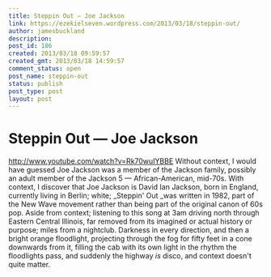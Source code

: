 ```yaml
---
title: Steppin Out — Joe Jackson
link: https://ezekielseven.wordpress.com/2013/03/18/steppin-out/
author: jamesbuckland
description: 
post_id: 186
created: 2013/03/18 09:59:57
created_gmt: 2013/03/18 14:59:57
comment_status: open
post_name: steppin-out
status: publish
post_type: post
layout: post
---
```


# Steppin Out — Joe Jackson

http://www.youtube.com/watch?v=Rk70wuIYBBE Without context, I would have guessed Joe Jackson was a member of the Jackson family, possibly an adult member of the Jackson 5 — African-American, mid-70s. With context, I discover that Joe Jackson is David Ian Jackson, born in England, currently living in Berlin; white; _Steppin' Out _was written in 1982, part of the New Wave movement rather than being part of the original canon of 60s pop. Aside from context; listening to this song at 3am driving north through Eastern Central Illinois, far removed from its imagined or actual history or purpose; miles from a nightclub. Darkness in every direction, and then a bright orange floodlight, projecting through the fog for fifty feet in a cone downwards from it, filling the cab with its own light in the rhythm the floodlights pass, and suddenly the highway _is_ disco, and context doesn't quite matter.